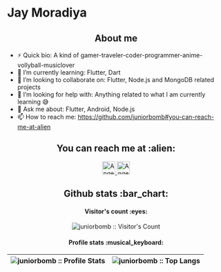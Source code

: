 # Jay Moradiya
 <h2 align="center">About me</h2>
 
- ⚡ Quick bio:                    A kind of gamer-traveler-coder-programmer-anime-vollyball-musiclover </br>
- 🌱 I’m currently learning:        Flutter, Dart </br>
- 👯 I’m looking to collaborate on: Flutter, Node.js and MongoDB related projects </br>
- 🤔 I’m looking for help with:     Anything related to what I am currently learning 😅 </br>
- 💬 Ask me about:                  Flutter, Android, Node.js </br>
- 📫 How to reach me:              https://github.com/juniorbomb#you-can-reach-me-at-alien </br>
 

<h2 align="center">You can reach me at :alien:</h2>

<p align="center">

  <a href="https://www.linkedin.com/in/jay-moradiya-86aa14216/">
    <img src="https://www.vectorlogo.zone/logos/linkedin/linkedin-icon.svg" alt="Angel Santiago Jaime Zavala's LinkedIn Profile" height="30" width="30">
  </a>

  <a href="https://stackoverflow.com/users/15096319/juniorbomb?tab=profile">
    <img src="https://www.vectorlogo.zone/logos/stackoverflow/stackoverflow-icon.svg" alt="Angel Santiago Jaime Zavala's Stack Overflow Profile" height="30" width="30">
  </a>
	
</p>

<h2 align="center">Github stats :bar_chart:</h2>

<h4 align="center">Visitor's count :eyes:</h4>

<p align="center"><img src="https://profile-counter.glitch.me/{juniorbomb}/count.svg" alt="juniorbomb :: Visitor's Count" /></p>

<h4 align="center">Profile stats :musical_keyboard:</h4>

| <img align="center" src="https://github-readme-stats.vercel.app/api?username=juniorbomb&show_icons=true&count_private=true&theme=buefy&hide_border=true" alt="juniorbomb :: Profile Stats" /> | <img align="center" src="https://github-readme-stats.vercel.app/api/top-langs/?username=juniorbomb&langs_count=10&theme=buefy&layout=compact&hide_border=true" alt="juniorbomb :: Top Langs" /> 
|------|------|
